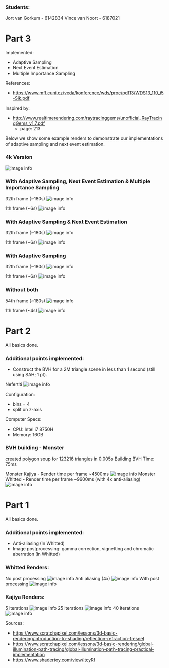 ### Students:
Jort van Gorkum - 6142834
Vince van Noort - 6187021


# Part 3
Implemented:
- Adaptive Sampling 
- Next Event Estimation
- Multiple Importance Sampling

References:
- https://www.mff.cuni.cz/veda/konference/wds/proc/pdf13/WDS13_110_i5-Sik.pdf

Inspired by:
- http://www.realtimerendering.com/raytracinggems/unofficial_RayTracingGems_v1.7.pdf
  - page: 213

Below we show some example renders to demonstrate our implementations of adaptive sampling and next event estimation.

### 4k Version
![image info](./renders/atst-4k-11-frame.png)

### With Adaptive Sampling, Next Event Estimation & Multiple Importance Sampling
32th frame (~180s)
![image info](./renders/atst-with-adpt-nee-mis-thirtied-frame.png)

1th frame (~6s)
![image info](./renders/atst-with-adpt-nee-mis-first-frame.png)

### With Adaptive Sampling & Next Event Estimation
32th frame (~180s)
![image info](./renders/atst-with-nee-thirtied-frame.JPG)

1th frame (~6s)
![image info](./renders/atst-with-nee-first-frame.JPG)

### With Adaptive Sampling
32th frame (~180s)
![image info](./renders/atst-with-adapsampl-sixtiest-frame.JPG)

1th frame (~6s)
![image info](./renders/atst-with-adapsampl-first-frame.JPG)

### Without both
54th frame (~180s)
![image info](./renders/atst-without-both-sixtiest-frame.JPG)

1th frame (~4s)
![image info](./renders/atst-without-both-first-frame.JPG)

# Part 2
All basics done.

### Additional points implemented:
- Construct the BVH for a 2M triangle scene in less than 1 second (still using SAH; 1 pt).

Nefertiti
![image info](./renders/build-bvh-under-1-sec.JPG)

Configuration:
- bins = 4
- split on z-axis

Computer Specs:
- CPU: Intel i7 8750H
- Memory: 16GB

### BVH building - Monster
created polygon soup for 123216 triangles in 0.005s
Building BVH Time: 75ms

Monster Kajiya - Render time per frame ~4500ms
![image info](./renders/monster-kajiya.JPG)
Monster Whitted - Render time per frame ~9600ms (with 4x anti-aliasing)
![image info](./renders/monster-whitted.JPG)

# Part 1
All basics done.

### Additional points implemented:
- Anti-aliasing (In Whitted)
- Image postprocessing: gamma correction, vignetting and chromatic aberration (in Whitted)

### Whitted Renders:
No post processing
![image info](./renders/whitted-no-post-processing.JPG)
Anti aliasing (4x)
![image info](./renders/whitted-no-post-processing-anti4x.JPG)
With post processing
![image info](./renders/whitted-with-post-processing.JPG)


### Kajiya Renders:
5 iterations
![image info](./renders/kajiya-5-iterations.JPG)
25 iterations
![image info](./renders/kajiya-25-iterations.JPG)
40 iterations
![image info](./renders/kajiya-40-iterations.JPG)

Sources: 
- https://www.scratchapixel.com/lessons/3d-basic-rendering/introduction-to-shading/reflection-refraction-fresnel
- https://www.scratchapixel.com/lessons/3d-basic-rendering/global-illumination-path-tracing/global-illumination-path-tracing-practical-implementation
- https://www.shadertoy.com/view/ltcyRf
